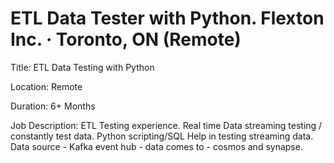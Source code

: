 # ETL Data Tester with Python. Flexton Inc. · Toronto, ON (Remote)

 Title: ETL Data Testing with Python

Location: Remote

Duration: 6+ Months 



Job Description: 
ETL Testing experience.
Real time Data streaming testing / constantly test data.
Python scripting/SQL
Help in testing streaming data.
Data source - Kafka event hub - data comes to - cosmos and synapse.